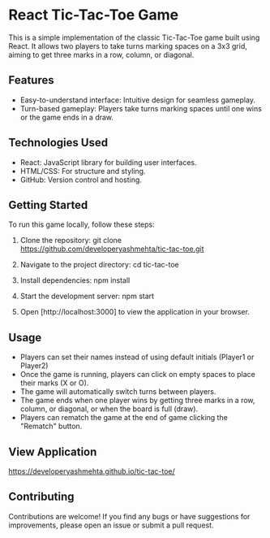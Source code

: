 # React Tic-Tac-Toe Game

This is a simple implementation of the classic Tic-Tac-Toe game built using React. It allows two players to take turns marking spaces on a 3x3 grid, aiming to get three marks in a row, column, or diagonal.

## Features

- Easy-to-understand interface: Intuitive design for seamless gameplay.
- Turn-based gameplay: Players take turns marking spaces until one wins or the game ends in a draw.

## Technologies Used

- React: JavaScript library for building user interfaces.
- HTML/CSS: For structure and styling.
- GitHub: Version control and hosting.

## Getting Started

To run this game locally, follow these steps:

1. Clone the repository:
    git clone https://github.com/developeryashmehta/tic-tac-toe.git

2. Navigate to the project directory:
    cd tic-tac-toe

3. Install dependencies:
    npm install

4. Start the development server:
    npm start

5. Open [http://localhost:3000] to view the application in your browser.

## Usage

- Players can set their names instead of using default initials (Player1 or Player2)
- Once the game is running, players can click on empty spaces to place their marks (X or O).
- The game will automatically switch turns between players.
- The game ends when one player wins by getting three marks in a row, column, or diagonal, or when the board is full (draw).
- Players can rematch the game at the end of game clicking the "Rematch" button.

## View Application

https://developeryashmehta.github.io/tic-tac-toe/

## Contributing

Contributions are welcome! If you find any bugs or have suggestions for improvements, please open an issue or submit a pull request.
